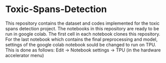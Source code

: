 # Toxic-Spans-Detection
This repository contains the dataset and codes implemented for the toxic spans detection project.
The notebooks in this repository are ready to be run in google colab. 
The first cell in each notebook clones this repository. 
For the last notebook which contains the final preprocessing and model, settings of the google colab notebook sould be changed to run on TPU.<br>
This is done as follows: Edit -> Notebook settings -> TPU (in the hardware accelerator menu)  

